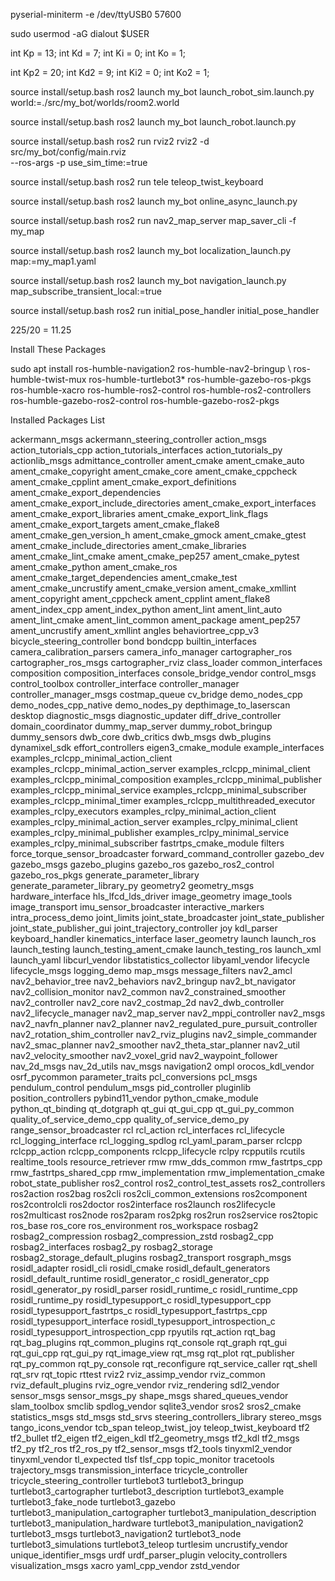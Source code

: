 pyserial-miniterm -e /dev/ttyUSB0 57600

sudo usermod -aG dialout $USER

int Kp = 13;
int Kd = 7;
int Ki = 0;
int Ko = 1;

int Kp2 = 20;
int Kd2 = 9;
int Ki2 = 0;
int Ko2 = 1;


source install/setup.bash
ros2 launch my_bot launch_robot_sim.launch.py \
world:=./src/my_bot/worlds/room2.world

source install/setup.bash
ros2 launch my_bot launch_robot.launch.py

source install/setup.bash
ros2 run rviz2 rviz2 -d src/my_bot/config/main.rviz \
--ros-args -p use_sim_time:=true

source install/setup.bash
ros2 run tele teleop_twist_keyboard

source install/setup.bash
ros2 launch my_bot online_async_launch.py

source install/setup.bash
ros2 run nav2_map_server map_saver_cli -f my_map

source install/setup.bash
ros2 launch my_bot localization_launch.py map:=my_map1.yaml

source install/setup.bash
ros2 launch my_bot navigation_launch.py map_subscribe_transient_local:=true

source install/setup.bash
ros2 run initial_pose_handler initial_pose_handler

225/20 = 11.25


Install These Packages

sudo apt install ros-humble-navigation2 ros-humble-nav2-bringup \ 
ros-humble-twist-mux ros-humble-turtlebot3* ros-humble-gazebo-ros-pkgs \
ros-humble-xacro ros-humble-ros2-control ros-humble-ros2-controllers ros-humble-gazebo-ros2-control 
ros-humble-gazebo-ros2-pkgs

Installed Packages List

ackermann_msgs
ackermann_steering_controller
action_msgs
action_tutorials_cpp
action_tutorials_interfaces
action_tutorials_py
actionlib_msgs
admittance_controller
ament_cmake
ament_cmake_auto
ament_cmake_copyright
ament_cmake_core
ament_cmake_cppcheck
ament_cmake_cpplint
ament_cmake_export_definitions
ament_cmake_export_dependencies
ament_cmake_export_include_directories
ament_cmake_export_interfaces
ament_cmake_export_libraries
ament_cmake_export_link_flags
ament_cmake_export_targets
ament_cmake_flake8
ament_cmake_gen_version_h
ament_cmake_gmock
ament_cmake_gtest
ament_cmake_include_directories
ament_cmake_libraries
ament_cmake_lint_cmake
ament_cmake_pep257
ament_cmake_pytest
ament_cmake_python
ament_cmake_ros
ament_cmake_target_dependencies
ament_cmake_test
ament_cmake_uncrustify
ament_cmake_version
ament_cmake_xmllint
ament_copyright
ament_cppcheck
ament_cpplint
ament_flake8
ament_index_cpp
ament_index_python
ament_lint
ament_lint_auto
ament_lint_cmake
ament_lint_common
ament_package
ament_pep257
ament_uncrustify
ament_xmllint
angles
behaviortree_cpp_v3
bicycle_steering_controller
bond
bondcpp
builtin_interfaces
camera_calibration_parsers
camera_info_manager
cartographer_ros
cartographer_ros_msgs
cartographer_rviz
class_loader
common_interfaces
composition
composition_interfaces
console_bridge_vendor
control_msgs
control_toolbox
controller_interface
controller_manager
controller_manager_msgs
costmap_queue
cv_bridge
demo_nodes_cpp
demo_nodes_cpp_native
demo_nodes_py
depthimage_to_laserscan
desktop
diagnostic_msgs
diagnostic_updater
diff_drive_controller
domain_coordinator
dummy_map_server
dummy_robot_bringup
dummy_sensors
dwb_core
dwb_critics
dwb_msgs
dwb_plugins
dynamixel_sdk
effort_controllers
eigen3_cmake_module
example_interfaces
examples_rclcpp_minimal_action_client
examples_rclcpp_minimal_action_server
examples_rclcpp_minimal_client
examples_rclcpp_minimal_composition
examples_rclcpp_minimal_publisher
examples_rclcpp_minimal_service
examples_rclcpp_minimal_subscriber
examples_rclcpp_minimal_timer
examples_rclcpp_multithreaded_executor
examples_rclpy_executors
examples_rclpy_minimal_action_client
examples_rclpy_minimal_action_server
examples_rclpy_minimal_client
examples_rclpy_minimal_publisher
examples_rclpy_minimal_service
examples_rclpy_minimal_subscriber
fastrtps_cmake_module
filters
force_torque_sensor_broadcaster
forward_command_controller
gazebo_dev
gazebo_msgs
gazebo_plugins
gazebo_ros
gazebo_ros2_control
gazebo_ros_pkgs
generate_parameter_library
generate_parameter_library_py
geometry2
geometry_msgs
hardware_interface
hls_lfcd_lds_driver
image_geometry
image_tools
image_transport
imu_sensor_broadcaster
interactive_markers
intra_process_demo
joint_limits
joint_state_broadcaster
joint_state_publisher
joint_state_publisher_gui
joint_trajectory_controller
joy
kdl_parser
keyboard_handler
kinematics_interface
laser_geometry
launch
launch_ros
launch_testing
launch_testing_ament_cmake
launch_testing_ros
launch_xml
launch_yaml
libcurl_vendor
libstatistics_collector
libyaml_vendor
lifecycle
lifecycle_msgs
logging_demo
map_msgs
message_filters
nav2_amcl
nav2_behavior_tree
nav2_behaviors
nav2_bringup
nav2_bt_navigator
nav2_collision_monitor
nav2_common
nav2_constrained_smoother
nav2_controller
nav2_core
nav2_costmap_2d
nav2_dwb_controller
nav2_lifecycle_manager
nav2_map_server
nav2_mppi_controller
nav2_msgs
nav2_navfn_planner
nav2_planner
nav2_regulated_pure_pursuit_controller
nav2_rotation_shim_controller
nav2_rviz_plugins
nav2_simple_commander
nav2_smac_planner
nav2_smoother
nav2_theta_star_planner
nav2_util
nav2_velocity_smoother
nav2_voxel_grid
nav2_waypoint_follower
nav_2d_msgs
nav_2d_utils
nav_msgs
navigation2
ompl
orocos_kdl_vendor
osrf_pycommon
parameter_traits
pcl_conversions
pcl_msgs
pendulum_control
pendulum_msgs
pid_controller
pluginlib
position_controllers
pybind11_vendor
python_cmake_module
python_qt_binding
qt_dotgraph
qt_gui
qt_gui_cpp
qt_gui_py_common
quality_of_service_demo_cpp
quality_of_service_demo_py
range_sensor_broadcaster
rcl
rcl_action
rcl_interfaces
rcl_lifecycle
rcl_logging_interface
rcl_logging_spdlog
rcl_yaml_param_parser
rclcpp
rclcpp_action
rclcpp_components
rclcpp_lifecycle
rclpy
rcpputils
rcutils
realtime_tools
resource_retriever
rmw
rmw_dds_common
rmw_fastrtps_cpp
rmw_fastrtps_shared_cpp
rmw_implementation
rmw_implementation_cmake
robot_state_publisher
ros2_control
ros2_control_test_assets
ros2_controllers
ros2action
ros2bag
ros2cli
ros2cli_common_extensions
ros2component
ros2controlcli
ros2doctor
ros2interface
ros2launch
ros2lifecycle
ros2multicast
ros2node
ros2param
ros2pkg
ros2run
ros2service
ros2topic
ros_base
ros_core
ros_environment
ros_workspace
rosbag2
rosbag2_compression
rosbag2_compression_zstd
rosbag2_cpp
rosbag2_interfaces
rosbag2_py
rosbag2_storage
rosbag2_storage_default_plugins
rosbag2_transport
rosgraph_msgs
rosidl_adapter
rosidl_cli
rosidl_cmake
rosidl_default_generators
rosidl_default_runtime
rosidl_generator_c
rosidl_generator_cpp
rosidl_generator_py
rosidl_parser
rosidl_runtime_c
rosidl_runtime_cpp
rosidl_runtime_py
rosidl_typesupport_c
rosidl_typesupport_cpp
rosidl_typesupport_fastrtps_c
rosidl_typesupport_fastrtps_cpp
rosidl_typesupport_interface
rosidl_typesupport_introspection_c
rosidl_typesupport_introspection_cpp
rpyutils
rqt_action
rqt_bag
rqt_bag_plugins
rqt_common_plugins
rqt_console
rqt_graph
rqt_gui
rqt_gui_cpp
rqt_gui_py
rqt_image_view
rqt_msg
rqt_plot
rqt_publisher
rqt_py_common
rqt_py_console
rqt_reconfigure
rqt_service_caller
rqt_shell
rqt_srv
rqt_topic
rttest
rviz2
rviz_assimp_vendor
rviz_common
rviz_default_plugins
rviz_ogre_vendor
rviz_rendering
sdl2_vendor
sensor_msgs
sensor_msgs_py
shape_msgs
shared_queues_vendor
slam_toolbox
smclib
spdlog_vendor
sqlite3_vendor
sros2
sros2_cmake
statistics_msgs
std_msgs
std_srvs
steering_controllers_library
stereo_msgs
tango_icons_vendor
tcb_span
teleop_twist_joy
teleop_twist_keyboard
tf2
tf2_bullet
tf2_eigen
tf2_eigen_kdl
tf2_geometry_msgs
tf2_kdl
tf2_msgs
tf2_py
tf2_ros
tf2_ros_py
tf2_sensor_msgs
tf2_tools
tinyxml2_vendor
tinyxml_vendor
tl_expected
tlsf
tlsf_cpp
topic_monitor
tracetools
trajectory_msgs
transmission_interface
tricycle_controller
tricycle_steering_controller
turtlebot3
turtlebot3_bringup
turtlebot3_cartographer
turtlebot3_description
turtlebot3_example
turtlebot3_fake_node
turtlebot3_gazebo
turtlebot3_manipulation_cartographer
turtlebot3_manipulation_description
turtlebot3_manipulation_hardware
turtlebot3_manipulation_navigation2
turtlebot3_msgs
turtlebot3_navigation2
turtlebot3_node
turtlebot3_simulations
turtlebot3_teleop
turtlesim
uncrustify_vendor
unique_identifier_msgs
urdf
urdf_parser_plugin
velocity_controllers
visualization_msgs
xacro
yaml_cpp_vendor
zstd_vendor
